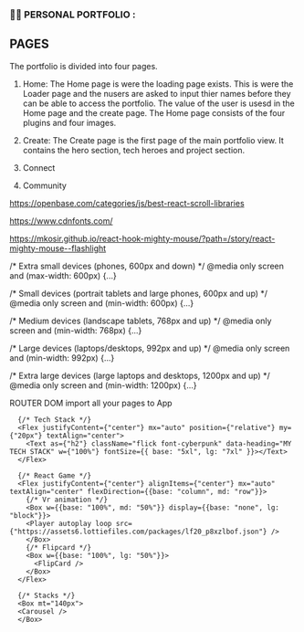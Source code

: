 ### :man_technologist: PERSONAL PORTFOLIO :

## PAGES
The portfolio is divided into four pages.
1. Home: The Home page is were the loading page exists. This is were the Loader page and the nusers are asked to input thier names before they can be able to access the portfolio. The value of the user is usesd in the Home page and the create page. The Home page consists of the four plugins and four images.

2. Create: The Create page is the first page of the main portfolio view. It contains the hero section, tech heroes and project section.


3. Connect
4. Community










https://openbase.com/categories/js/best-react-scroll-libraries

https://www.cdnfonts.com/

https://mkosir.github.io/react-hook-mighty-mouse/?path=/story/react-mighty-mouse--flashlight

/* Extra small devices (phones, 600px and down) */
@media only screen and (max-width: 600px) {...}

/* Small devices (portrait tablets and large phones, 600px and up) */
@media only screen and (min-width: 600px) {...}

/* Medium devices (landscape tablets, 768px and up) */
@media only screen and (min-width: 768px) {...}

/* Large devices (laptops/desktops, 992px and up) */
@media only screen and (min-width: 992px) {...}

/* Extra large devices (large laptops and desktops, 1200px and up) */
@media only screen and (min-width: 1200px) {...}

ROUTER DOM
import all your pages to App

      {/* Tech Stack */}
      <Flex justifyContent={"center"} mx="auto" position={"relative"} my={"20px"} textAlign="center">
        <Text as={"h2"} className="flick font-cyberpunk" data-heading="MY TECH STACK" w={"100%"} fontSize={{ base: "5xl", lg: "7xl" }}></Text>
      </Flex>

      {/* React Game */}
      <Flex justifyContent={"center"} alignItems={"center"} mx="auto" textAlign="center" flexDirection={{base: "column", md: "row"}}>
        {/* Vr animation */}
        <Box w={{base: "100%", md: "50%"}} display={{base: "none", lg: "block"}}>
        <Player autoplay loop src={"https://assets6.lottiefiles.com/packages/lf20_p8xzlbof.json"} />     
        </Box>
        {/* Flipcard */}
        <Box w={{base: "100%", lg: "50%"}}>
          <FlipCard />
        </Box>
      </Flex>

      {/* Stacks */}
      <Box mt="140px">
      <Carousel />
      </Box>
